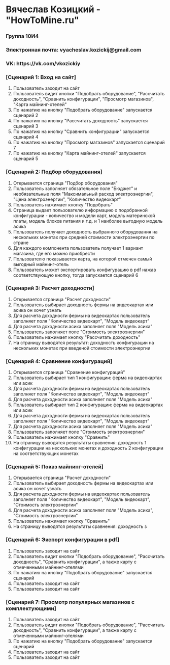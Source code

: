 <h1>Вячеслав Козицкий - "HowToMine.ru"</h1>
<h3>Группа 10И4</h3>
<h3>Электронная почта: vyacheslav.kozickij@gmail.com</h3>
<h3>VK: https://vk.com/vkozickiy</h3>

<h3> [Сценарий 1: Вход на сайт] </h3>
<ol>
  <li>Пользователь заходит на сайт</li>
  <li>Пользователь видит кнопки "Подобрать оборудование", "Рассчитать доходность", "Сравнить конфигурации", "Просмотр магазинов", "Карта майнинг-отелей"</li>
  <li>По нажатию на кнопку "Подобрать оборудование" запускается сценарий 2 </li>
  <li>По нажатию на кнопку "Рассчитать доходность" запускается сценарий 3 </li>
  <li>По нажатию на кнопку "Сравнить конфигурации" запускается сценарий 4 </li>
  <li>По нажатию на кнопку "Просмотр магазинов" запускается сценарий 7 </li>
  <li>По нажатию на кнопку "Карта майнинг-отелей" запускается сценарий 5 </li>
</ol>

<h3> [Сценарий 2: Подбор оборудования] </h3>
<ol>
  <li>Открывается страница "Подбор оборудования" </li>
  <li>Пользователь заполняет обязательное поле "Бюджет" и необязательные поля "Максимальный расход электроэнергии", "Цена электроэнергии", "Количество видеокарт"</li>
  <li>Пользователь нажимает кнопку "Подобрать"</li>
  <li>Страница выдает пользователю информацию о подобранной конфигурации - количество и модели карт, модель материнской платы, модель блоков питания и т.д. и 1 наиболее выгодную модель асика</li>
  <li>Пользователь получает доходность выбранного оборудования на нескольких монетах при средней стоимости электроэнергии по стране </li>
  <li>Для каждого компонента пользователь получает 1 вариант магазина, где его можно приобрести </li>
  <li>Пользователю показывается карта, на которой отмечен самый выгодный майнинг-отель </li>
  <li>Пользователь может экспортировать конфигурацию в pdf нажав соответствующую кнопку, тогда запускается сценарий 6 </li>
</ol>

<h3> [Сценарий 3: Расчет доходности] </h3>
<ol>
  <li>Открывается страница "Расчет доходности" </li>
  <li>Пользователь выбирает доходность фермы на видеокартах или асика он хочет узнать</li>
  <li>Для расчета доходности фермы на видеокартах пользователь заполняет поля "Количество видеокарт", "Модель видеокарт" </li>
  <li>Для расчета доходности асика заполняет поля "Модель асика" </li>
  <li>Пользователь заполняет поле "Стоимость электроэнергии" </li>
  <li>Пользователь нажимает кнопку "Рассчитать доходность" </li>
  <li>На страницу выводятся результат: доходность конфигурации на нескольких монетах при введеной стоимости электроэнергии </li>
</ol>

<h3> [Сценарий 4: Сравнение конфигураций] </h3>
<ol>
  <li>Открывается страница "Сравнение конфигураций" </li>
  <li>Пользователь выбирает тип 1 конфигурации: ферма на видеокартах или асик</li>
  <li>Для расчета доходности фермы на видеокартах пользователь заполняет поля "Количество видеокарт", "Модель видеокарт" </li>
  <li>Для расчета доходности асика заполняет поля "Модель асика" </li>
  <li>Пользователь выбирает тип 2 конфигурации: ферма на видеокартах или асик</li>
  <li>Для расчета доходности фермы на видеокартах пользователь заполняет поля "Количество видеокарт", "Модель видеокарт" </li>
  <li>Для расчета доходности асика заполняет поля "Модель асика" </li>
  <li>Пользователь заполняет поле "Стоимость электроэнергии" </li>
  <li>Пользователь нажимает кнопку "Сравнить" </li>
  <li>На страницу выводятся результаты сравнения: доходность 1 конфигурации на нескольких монетах и доходность 2 конфигурации на соответствующих монетах </li>
</ol>

<h3> [Сценарий 5: Показ майнинг-отелей] </h3>
<ol>
  <li>Открывается страница "Расчет доходности" </li>
  <li>Пользователь выбирает доходность фермы на видеокартах или асика он хочет узнать</li>
  <li>Для расчета доходности фермы на видеокартах пользователь заполняет поля "Количество видеокарт", "Модель видеокарт", "Стоимость электроэнергии" </li>
  <li>Для расчета доходности асика заполняет поля "Модель асика", "Стоимость электроэнергии" </li>
  <li>Пользователь нажимает кнопку "Сравнить" </li>
  <li>На страницу выводятся результаты сравнения: доходность з </li>
</ol>

<h3> [Сценарий 6: Экспорт конфигурации в pdf] </h3>
<ol>
  <li>Пользователь заходит на сайт</li>
  <li>Пользователь видит кнопки "Подобрать оборудование", "Рассчитать доходность", "Сравнить конфигурации", а также карту с отмеченными майнинг-отелями</li>
  <li>По нажатию на кнопку "Подобрать оборудование" запускается сценарий  </li>
  <li>Пользователь заходит на сайт</li>
  <li>Пользователь заходит на сайт</li>
</ol>

<h3> [Сценарий 7: Просмотр популярных магазинов с комплектующими] </h3>
<ol>
  <li>Пользователь заходит на сайт</li>
  <li>Пользователь видит кнопки "Подобрать оборудование", "Рассчитать доходность", "Сравнить конфигурации", а также карту с отмеченными майнинг-отелями</li>
  <li>По нажатию на кнопку "Подобрать оборудование" запускается сценарий  </li>
  <li>Пользователь заходит на сайт</li>
  <li>Пользователь заходит на сайт</li>
</ol>
